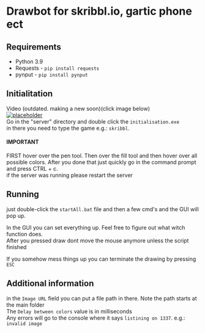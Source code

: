 # Drawbot for skribbl.io, gartic phone ect

## Requirements
+ Python 3.9
+ Requests - `pip install requests`
+ pynput - `pip install pynput`

## Initialitation
Video (outdated. making a new soon)(click image below)\
[![placeholder](https://img.youtube.com/vi/L3-oa-rd4gA/0.jpg)](https://youtu.be/L3-oa-rd4gA) \
 Go in the "server" directory and double click the `initialisation.exe`\
 in there you need to type the game e.g.: `skribbl`. 
#### IMPORTANT 
 FIRST hover over the pen tool.
 Then over the fill tool
 and then hover over all possible colors.
 After you done that just quickly go in the command prompt and press CTRL + c.\
 if the server was running please restart the server



## Running
just double-click the `startAll.bat` file and then a few cmd's and the GUI will pop up. 

In the GUI you can set everything up. Feel free to figure out what witch function does. \
After you pressed draw dont move the mouse anymore unless the script finished

If you somehow mess things up you can terminate the drawing by pressing `ESC`

## Additional information
in the `Image URL` field you can put a file path in there. Note the path starts at the main folder\
The `Delay between colors` value is in milliseconds   
Any errors will go to the console where it says `listining on 1337`. e.g.: `invalid image`
